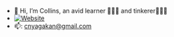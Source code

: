 - 👋 Hi, I’m Collins, an avid learner 🧑🏾‍💻 and tinkerer👷🏾‍♂️
- [![Website](https://img.shields.io/badge/Portfolio-Visit%20Now-blue?style=for-the-badge&logo=vercel)](https://collins-nyagaka-portfolio.vercel.app/)
- 📫: cnyagakan@gmail.com


<!---
CollinsNyatundo/CollinsNyatundo is a ✨ special ✨ repository because its `README.md` (this file) appears on your GitHub profile.
You can click the Preview link to take a look at your changes.
--->
